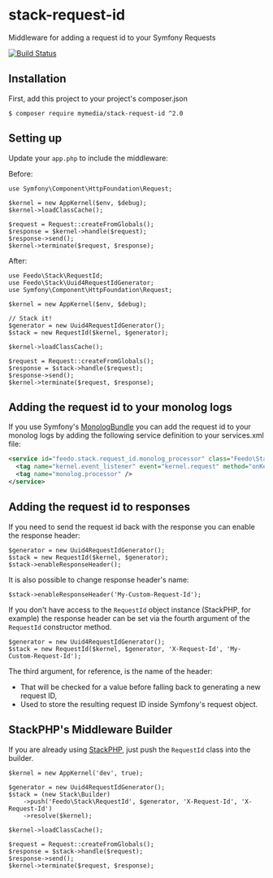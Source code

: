 stack-request-id
=====
Middleware for adding a request id to your Symfony Requests

[![Build Status](https://travis-ci.org/qandidate-labs/stack-request-id.svg?branch=master)](https://travis-ci.org/qandidate-labs/stack-request-id)

## Installation
First, add this project to your project's composer.json

```
$ composer require mymedia/stack-request-id ^2.0
```

## Setting up
Update your `app.php` to include the middleware:

Before:
```php5
use Symfony\Component\HttpFoundation\Request;

$kernel = new AppKernel($env, $debug);
$kernel->loadClassCache();

$request = Request::createFromGlobals();
$response = $kernel->handle($request);
$response->send();
$kernel->terminate($request, $response);
```

After:
```php5
use Feedo\Stack\RequestId;
use Feedo\Stack\Uuid4RequestIdGenerator;
use Symfony\Component\HttpFoundation\Request;

$kernel = new AppKernel($env, $debug);

// Stack it!
$generator = new Uuid4RequestIdGenerator();
$stack = new RequestId($kernel, $generator);

$kernel->loadClassCache();

$request = Request::createFromGlobals();
$response = $stack->handle($request);
$response->send();
$kernel->terminate($request, $response);
```

## Adding the request id to your monolog logs
If you use Symfony's [MonologBundle] you can add the request id to your monolog logs by adding the following service definition to your services.xml file:

```XML
<service id="feedo.stack.request_id.monolog_processor" class="Feedo\Stack\RequestId\MonologProcessor">
  <tag name="kernel.event_listener" event="kernel.request" method="onKernelRequest" priority="255" />
  <tag name="monolog.processor" />
</service>
```

[MonologBundle]: https://github.com/symfony/MonologBundle

## Adding the request id to responses
If you need to send the request id back with the response you can enable the response header:

```php5
$generator = new Uuid4RequestIdGenerator();
$stack = new RequestId($kernel, $generator);
$stack->enableResponseHeader();
```

It is also possible to change response header's name:

```php5
$stack->enableResponseHeader('My-Custom-Request-Id');
```

If you don't have access to the `RequestId` object instance (StackPHP, for example) the response header can be set via
the fourth argument of the `RequestId` constructor method.

```php5
$generator = new Uuid4RequestIdGenerator();
$stack = new RequestId($kernel, $generator, 'X-Request-Id', 'My-Custom-Request-Id');
```

The third argument, for reference, is the name of the header:
- That will be checked for a value before falling back to generating a new request ID,
- Used to store the resulting request ID inside Symfony's request object.

## StackPHP's Middleware Builder
If you are already using [StackPHP](http://stackphp.com), just push the `RequestId` class into the builder.

```php5
$kernel = new AppKernel('dev', true);

$generator = new Uuid4RequestIdGenerator();
$stack = (new Stack\Builder)
    ->push('Feedo\Stack\RequestId', $generator, 'X-Request-Id', 'X-Request-Id')
    ->resolve($kernel);

$kernel->loadClassCache();

$request = Request::createFromGlobals();
$response = $stack->handle($request);
$response->send();
$kernel->terminate($request, $response);
```
